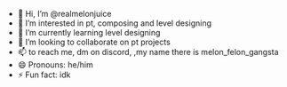 - 👋 Hi, I’m @realmelonjuice
- 👀 I’m interested in pt, composing and level designing
- 🌱 I’m currently learning level designing
- 💞️ I’m looking to collaborate on pt projects
- 📫 to reach me, dm on discord, ,my name there is melon_felon_gangsta
- 😄 Pronouns: he/him
- ⚡ Fun fact: idk

<!---
realmelonjuice/realmelonjuice is a ✨ special ✨ repository because its `README.md` (this file) appears on your GitHub profile.
You can click the Preview link to take a look at your changes.
--->
